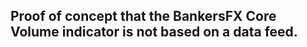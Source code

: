 Proof of concept that the BankersFX Core Volume indicator is not based on a data feed.
---------------------------------------------------------------


